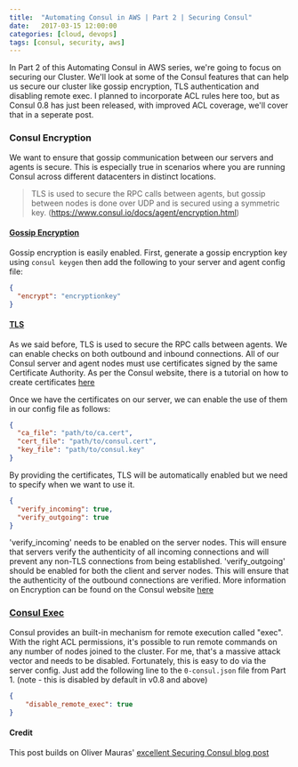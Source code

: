 ```yaml
---
title:  "Automating Consul in AWS | Part 2 | Securing Consul"
date:   2017-03-15 12:00:00
categories: [cloud, devops]
tags: [consul, security, aws]
---
```


In Part 2 of this Automating Consul in AWS series, we're going to focus on securing our Cluster.  We'll look at some of the Consul features that can help us secure our cluster like gossip encryption, TLS authentication and disabling remote exec.  I planned to incorporate ACL rules here too, but as Consul 0.8 has just been released, with improved ACL coverage, we'll cover that in a seperate post.


### Consul Encryption
We want to ensure that gossip communication between our servers and agents is secure.  This is especially true in scenarios where you are running Consul across different datacenters in distinct locations.
> TLS is used to secure the RPC calls between agents, but gossip between nodes is done over UDP and is secured using a symmetric key. (https://www.consul.io/docs/agent/encryption.html)

#### [Gossip Encryption](https://www.consul.io/docs/agent/encryption.html)
Gossip encryption is easily enabled.  First, generate a gossip encryption key using ```consul keygen``` then add the following to your server and agent config file:
```json
{
  "encrypt": "encryptionkey"
}
```

#### [TLS](https://www.consul.io/docs/agent/encryption.html)
As we said before, TLS is used to secure the RPC calls between agents.  We can enable checks on both outbound and inbound connections.  All of our Consul server and agent nodes must use certificates signed by the same Certificate Authority.
As per the Consul website, there is a tutorial on how to create certificates [here](http://russellsimpkins.blogspot.com/2015/10/consul-adding-tls-using-self-signed.html)

Once we have the certificates on our server, we can enable the use of them in our config file as follows:
```json
{
  "ca_file": "path/to/ca.cert",
  "cert_file": "path/to/consul.cert",
  "key_file": "path/to/consul.key"
}
```
By providing the certificates, TLS will be automatically enabled but we need to specify when we want to use it.

```json
{
  "verify_incoming": true,
  "verify_outgoing": true
}
```

'verify_incoming' needs to be enabled on the server nodes.  This will ensure that servers verify the authenticity of all incoming connections and will prevent any non-TLS connections from being established.
'verify_outgoing' should be enabled for both the client and server nodes.  This will ensure that the authenticity of the outbound connections are verified.
More information on Encryption can be found on the Consul website [here](https://www.consul.io/docs/agent/encryption.html)


### [Consul Exec](https://www.consul.io/docs/commands/exec.html)
Consul provides an built-in mechanism for remote execution called "exec".  With the right ACL permissions, it's possible to run remote commands on any number of nodes joined to the cluster.  For me, that's a massive attack vector and needs to be disabled.  Fortunately, this is easy to do via the server config.  Just add the following line to the ```0-consul.json``` file from Part 1.  (note - this is disabled by default in v0.8 and above)

```json
{
    "disable_remote_exec": true
}
```

#### Credit
This post builds on Oliver Mauras' [excellent Securing Consul blog post](https://www.mauras.ch/securing-consul.html#prevent-rogue-nodes-joining-the-cluster)
